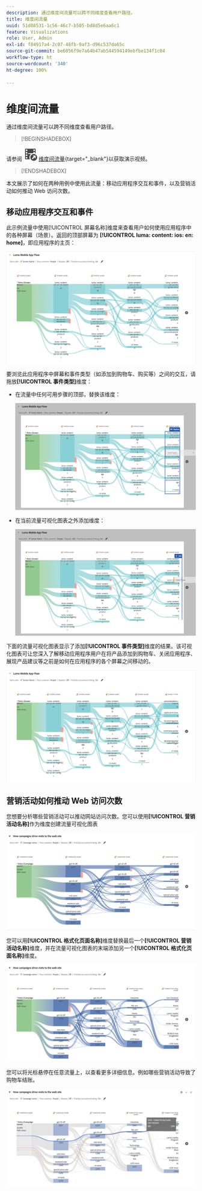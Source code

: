 ```yaml
---
description: 通过维度间流量可以跨不同维度查看用户路径。
title: 维度间流量
uuid: 51d08531-1c56-46c7-b505-bd8d5e6aa6c1
feature: Visualizations
role: User, Admin
exl-id: f84917a4-2c07-48fb-9af3-d96c537da65c
source-git-commit: be6056f9e7a64b47ab544594149ebfbe134f1c04
workflow-type: ht
source-wordcount: '340'
ht-degree: 100%

---
```


# 维度间流量

通过维度间流量可以跨不同维度查看用户路径。

>[!BEGINSHADEBOX]

请参阅 ![VideoCheckedOut](/help/assets/icons/VideoCheckedOut.svg) [维度间流量](https://video.tv.adobe.com/v/327474?quality=12&learn=on&captions=chi_hans){target="_blank"}以获取演示视频。

>[!ENDSHADEBOX]

本文展示了如何在两种用例中使用此流量：移动应用程序交互和事件，以及营销活动如何推动 Web 访问次数。

## 移动应用程序交互和事件

此示例流量中使用[!UICONTROL 屏幕名称]维度来查看用户如何使用应用程序中的各种屏幕（场景）。返回的顶部屏幕为 **[!UICONTROL luma: content: ios: en: home]**，即应用程序的主页：

![显示已添加项目的流量。](assets/flowapp.png)

要浏览此应用程序中屏幕和事件类型（如添加到购物车、购买等）之间的交互，请拖放&#x200B;**[!UICONTROL 事件类型]**&#x200B;维度：

* 在流量中任何可用步骤的顶部，替换该维度：

  ![显示将页面维度拖到多个区域的流量。](assets/flowapp-replace.png)

* 在当前流量可视化图表之外添加维度：

  ![显示将页面维度拖到末端空白处的流量。](assets/flowapp-add.png)

下面的流量可视化图表显示了添加&#x200B;**[!UICONTROL 事件类型]**&#x200B;维度的结果。该可视化图表可让您深入了解移动应用程序用户在将产品添加到购物车、关闭应用程序、展现产品建议等之前是如何在应用程序的各个屏幕之间移动的。

![显示将页面维度结果展现在列表顶部的流量。](assets/flowapp-result.png)

## 营销活动如何推动 Web 访问次数

您想要分析哪些营销活动可以推动网站访问次数。您可以使用&#x200B;**[!UICONTROL 营销活动名称]**&#x200B;作为维度创建流量可视化图表

![流量 Web 营销活动名称维度](assets/flowweb.png)

您可以用&#x200B;**[!UICONTROL 格式化页面名称]**&#x200B;维度替换最后一个&#x200B;**[!UICONTROL 营销活动名称]**&#x200B;维度，并在流量可视化图表的末端添加另一个&#x200B;**[!UICONTROL 格式化页面名称]**&#x200B;维度。

![流量 Web 营销活动名称和 Web 页面维度](assets/flowweb-replace.png)

您可以将光标悬停在任意流量上，以查看更多详细信息。例如哪些营销活动导致了购物车结账。

![流量 Web 营销活动名称和 Web 页面悬停](assets/flowweb-hover.png)

